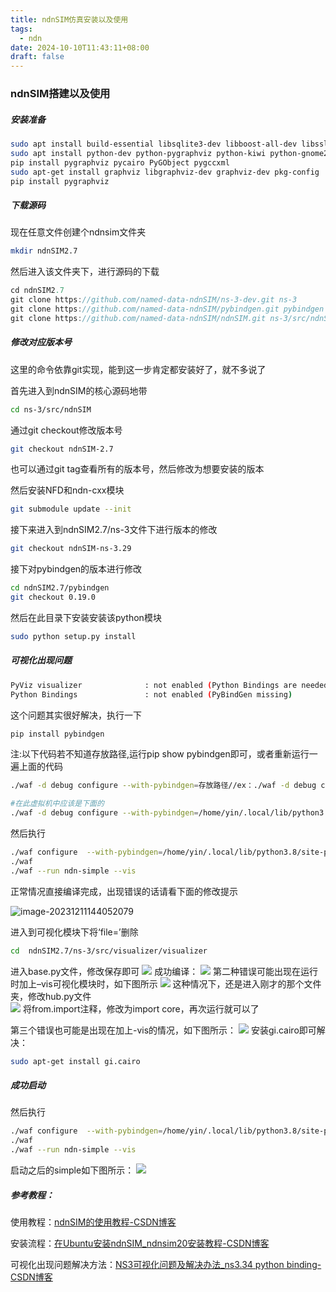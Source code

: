 ```yaml
---
title: ndnSIM仿真安装以及使用
tags:
  - ndn
date: 2024-10-10T11:43:11+08:00
draft: false
---
```

### ndnSIM搭建以及使用
##### 安装准备
```bash
sudo apt install build-essential libsqlite3-dev libboost-all-dev libssl-dev git python-setuptools castxml
sudo apt install python-dev python-pygraphviz python-kiwi python-gnome2 ipython libcairo2-dev python3-gilibgirepository1.0-dev python-gi python-gi-cairo gir1.2-gtk-3.0 gir1.2-goocanvas-2.0 python-pip
pip install pygraphviz pycairo PyGObject pygccxml
sudo apt-get install graphviz libgraphviz-dev graphviz-dev pkg-config
pip install pygraphviz
```
##### 下载源码
现在任意文件创建个ndnsim文件夹
```bash
mkdir ndnSIM2.7
```
然后进入该文件夹下，进行源码的下载
```C
cd ndnSIM2.7
git clone https://github.com/named-data-ndnSIM/ns-3-dev.git ns-3
git clone https://github.com/named-data-ndnSIM/pybindgen.git pybindgen
git clone https://github.com/named-data-ndnSIM/ndnSIM.git ns-3/src/ndnSIM
```

##### 修改对应版本号

这里的命令依靠git实现，能到这一步肯定都安装好了，就不多说了

首先进入到ndnSIM的核心源码地带

```bash
cd ns-3/src/ndnSIM
```

通过git checkout修改版本号

```bash
git checkout ndnSIM-2.7
```
也可以通过git tag查看所有的版本号，然后修改为想要安装的版本

然后安装NFD和ndn-cxx模块

```bash
git submodule update --init
```

接下来进入到ndnSIM2.7/ns-3文件下进行版本的修改

```bash
git checkout ndnSIM-ns-3.29
```

接下对pybindgen的版本进行修改

```bash
cd ndnSIM2.7/pybindgen
git checkout 0.19.0
```

然后在此目录下安装安装该python模块

```bash
sudo python setup.py install
```

##### 可视化出现问题
```bash
PyViz visualizer              : not enabled (Python Bindings are needed but not enabled)
Python Bindings               : not enabled (PyBindGen missing)
```

这个问题其实很好解决，执行一下
```bash
pip install pybindgen
```

注:以下代码若不知道存放路径,运行pip show pybindgen即可，或者重新运行一遍上面的代码
```bash
./waf -d debug configure --with-pybindgen=存放路径//ex：./waf -d debug configure --with-pybindgen=/home/antl417/anaconda3/lib/python3.8/site-packages
```

```bash
#在此虚拟机中应该是下面的
./waf -d debug configure --with-pybindgen=/home/yin/.local/lib/python3.8/site-packages
```
然后执行
```bash
./waf configure  --with-pybindgen=/home/yin/.local/lib/python3.8/site-packages --enable-examples
./waf
./waf --run ndn-simple --vis
```

正常情况直接编译完成，出现错误的话请看下面的修改提示  

![image-20231211144052079](https://cdn.jsdelivr.net/gh/mariosight/image/picture/image-20231211144052079.png)

进入到可视化模块下将‘file=’删除

```bash
cd  ndnSIM2.7/ns-3/src/visualizer/visualizer
```

进入base.py文件，修改保存即可
![](https://cdn.jsdelivr.net/gh/mariosight/image/picture/202312111100622.png)
成功编译：
![](https://cdn.jsdelivr.net/gh/mariosight/image/picture/202312111100623.png)
第二种错误可能出现在运行时加上–vis可视化模块时，如下图所示 
![](https://cdn.jsdelivr.net/gh/mariosight/image/picture/Pasted%20image%2020231211140335.png)
这种情况下，还是进入刚才的那个文件夹，修改hub.py文件  
![](https://cdn.jsdelivr.net/gh/mariosight/image/picture/202312111100624.png)
将from.import注释，修改为import core，再次运行就可以了

第三个错误也可能是出现在加上-vis的情况，如下图所示：
![](https://cdn.jsdelivr.net/gh/mariosight/image/picture/202312111100625.png)
安装gi.cairo即可解决：

```bash
sudo apt-get install gi.cairo
```

##### 成功启动
然后执行
```bash
./waf configure  --with-pybindgen=/home/yin/.local/lib/python3.8/site-packages --enable-examples
./waf
./waf --run ndn-simple --vis
```

启动之后的simple如下图所示：
![](https://cdn.jsdelivr.net/gh/mariosight/image/picture/202312111100626.png)
##### 参考教程：
使用教程：[ndnSIM的使用教程-CSDN博客](https://blog.csdn.net/qq1187239259/article/details/115296651)

安装流程：[在Ubuntu安装ndnSIM\_ndnsim20安装教程-CSDN博客](https://blog.csdn.net/qq_44001007/article/details/107575203)

可视化出现问题解决方法：[NS3可视化问题及解决办法\_ns3.34 python binding-CSDN博客](https://blog.csdn.net/m0_49448331/article/details/117454644)
